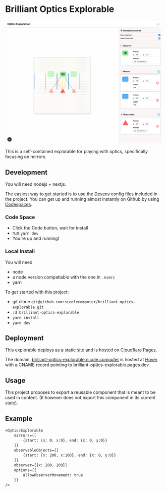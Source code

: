 # Brilliant Optics Explorable

![A demo of the project running](./demo.png)

This is a self-contained explorable for playing with optics, specifically focusing on mirrors.

## Development

You will need nodejs + nextjs.

The easiest way to get started is to use the [Devenv](https://devenv.sh) config
files included in the project. You can get up and running almost instantly on
Github by using [Codespaces](https://github.com/features/codespaces).

### Code Space

- Click the Code button, wait for install
- run `yarn dev`
- You're up and running!

### Local Install

You will need

- node
- a node version compatiable with the one in `.nvmrc`
- yarn

To get started with this project:

- git clone `git@github.com:nicolecomputer/brilliant-optics-explorable.git`
- `cd brilliant-optics-explorable`
- `yarn install`
- `yarn dev`

## Deployment

This explorable deploys as a static site and is hosted on
[Cloudflare Pages](https://pages.cloudflare.com).

The domain,
[brilliant-optics-explorable.nicole.computer](https://brilliant-optics-explorable.nicole.computer/)
is hosted at [Hover](http://hover.com) with a CNAME record pointing to
brilliant-optics-explorable.pages.dev

## Usage

This project proposes to export a reusable component that is meant to be used in content. (It however does not export this component in its current state).

## Example

```
<OpticsExplorable
    mirrors={[
        {start: {x: 0, x:0}, end: {x: 0, y:0}}
    ]}
    observableObjects={[
        {start: {x: 200, x:100}, end: {x: 0, y:0}}
    ]}
    observer={{x: 200, 200}}
    options={{
        allowObserverMovement: true
    }}
/>
```
